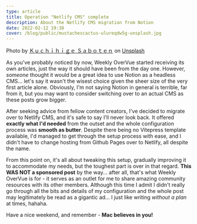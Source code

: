 ```yaml
---
type: article
title: Operation "Netlify CMS" complete
description: About the Netlify CMS migration from Notion
date: 2022-02-12 19:38
cover: /blog/public/mustachescactus-ulureqdw5g-unsplash.jpg
---
```

Photo by [Ｋｕｃｈｉｈｉｇｅ Ｓａｂｏｔｅｎ](https://unsplash.com/@mustachescactus?utm_source=unsplash&utm_medium=referral&utm_content=creditCopyText) on [Unsplash](https://unsplash.com/s/photos/megaphone?utm_source=unsplash&utm_medium=referral&utm_content=creditCopyText)

As you've probably noticed by now, Weekly OverVue started receiving its own articles, just the way it should have been from the day one. However, *someone* thought it would be a great idea to use Notion as a headless CMS... let's say it wasn't the wisest choice given the sheer size of the very first article alone. Obviously, I'm not saying Notion in general is terrible, far from it, but you may want to consider switching over to an actual CMS as these posts grow bigger.

After seeking advice from fellow content creators, I've decided to migrate over to Netlify CMS, and it's safe to say I'll never look back. It offered **exactly what I'd needed** from the outset and the whole configuration process was **smooth as butter**. Despite there being no Vitepress template available, I'd managed to get through the setup process with ease, and I didn't have to change hosting from Github Pages over to Netlify, all despite the name.

From this point on, it's all about tweaking this setup, gradually improving it to accommodate my needs, but the toughest part is over in that regard. **This WAS NOT a sponsored post** by the way... after all, that's what Weekly OverVue is for - it serves as an outlet for me to share amazing community resources with its other members. Although this time I admit I didn't really go through all the bits and details of my configuration and the whole post may legitimately be read as a gigantic ad... I just like writing *without a plan* at times, hahaha.

Have a nice weekend, and remember - **Mac believes in you!**